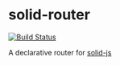 # solid-router

[![Build Status](https://travis-ci.com/mduclehcm/solid-router.svg?branch=master)](https://travis-ci.com/mduclehcm/solid-router)

A declarative router for [solid-js](https://github.com/ryansolid/solid/tree/master/packages/solid)
